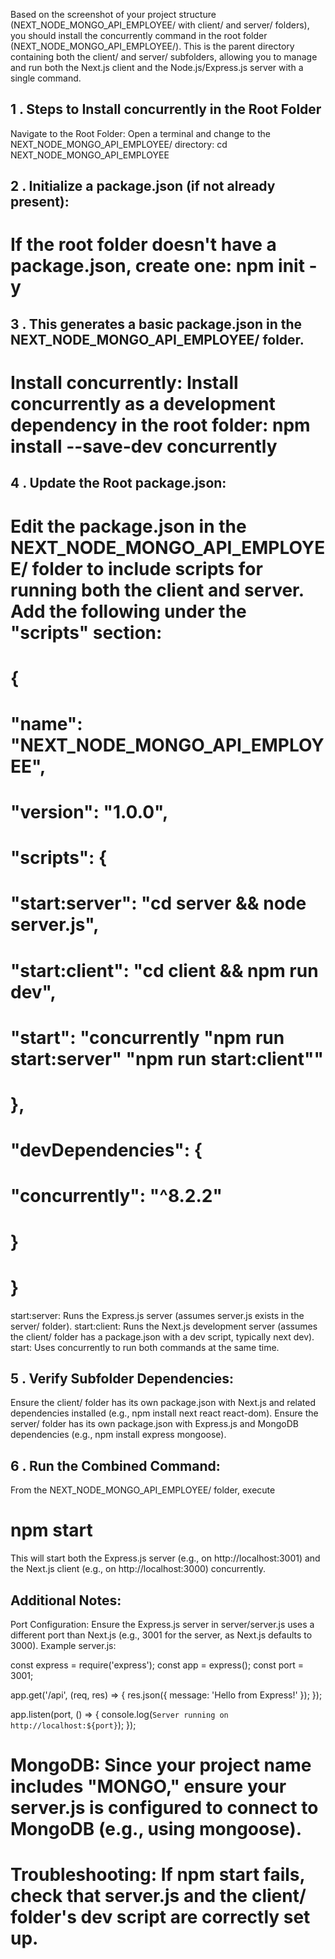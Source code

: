 Based on the screenshot of your project structure (NEXT_NODE_MONGO_API_EMPLOYEE/ with client/ and server/ folders), you should install the concurrently command in the root folder (NEXT_NODE_MONGO_API_EMPLOYEE/). This is the parent directory containing both the client/ and server/ subfolders, allowing you to manage and run both the Next.js client and the Node.js/Express.js server with a single command.

## 1 . Steps to Install concurrently in the Root Folder

Navigate to the Root Folder:
Open a terminal and change to the NEXT_NODE_MONGO_API_EMPLOYEE/ directory: cd NEXT_NODE_MONGO_API_EMPLOYEE

## 2 . Initialize a package.json (if not already present):

# If the root folder doesn't have a package.json, create one: npm init -y

## 3 . This generates a basic package.json in the NEXT_NODE_MONGO_API_EMPLOYEE/ folder.
# Install concurrently: Install concurrently as a development dependency in the root folder: npm install --save-dev concurrently

## 4 . Update the Root package.json:
# Edit the package.json in the NEXT_NODE_MONGO_API_EMPLOYEE/ folder to include scripts for running both the client and server. Add the following under the "scripts" section:

# {
  # "name": "NEXT_NODE_MONGO_API_EMPLOYEE",
#   "version": "1.0.0",
#   "scripts": {
   #  "start:server": "cd server && node server.js",
  # "start:client": "cd client && npm run dev",
   #  "start": "concurrently \"npm run start:server\" \"npm run start:client\""
 #  },
 #  "devDependencies": {
  #   "concurrently": "^8.2.2"
 #  }
# }

start:server: Runs the Express.js server (assumes server.js exists in the server/ folder).
start:client: Runs the Next.js development server (assumes the client/ folder has a package.json with a dev script, typically next dev).
start: Uses concurrently to run both commands at the same time.

## 5 . Verify Subfolder Dependencies:

Ensure the client/ folder has its own package.json with Next.js and related dependencies installed (e.g., npm install next react react-dom).
Ensure the server/ folder has its own package.json with Express.js and MongoDB dependencies (e.g., npm install express mongoose).


## 6 . Run the Combined Command:
From the NEXT_NODE_MONGO_API_EMPLOYEE/ folder, execute

# npm start

This will start both the Express.js server (e.g., on http://localhost:3001) and the Next.js client (e.g., on http://localhost:3000) concurrently.


## Additional Notes:

Port Configuration: Ensure the Express.js server in server/server.js uses a different port than Next.js (e.g., 3001 for the server, as Next.js defaults to 3000). Example server.js:

const express = require('express');
const app = express();
const port = 3001;

app.get('/api', (req, res) => {
  res.json({ message: 'Hello from Express!' });
});

app.listen(port, () => {
  console.log(`Server running on http://localhost:${port}`);
});

# MongoDB: Since your project name includes "MONGO," ensure your server.js is configured to connect to MongoDB (e.g., using mongoose).
# Troubleshooting: If npm start fails, check that server.js and the client/ folder's dev script are correctly set up.
